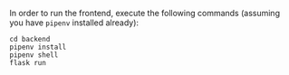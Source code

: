 In order to run the frontend, execute the following commands
(assuming you have `pipenv` installed already):
```
cd backend
pipenv install
pipenv shell
flask run
```